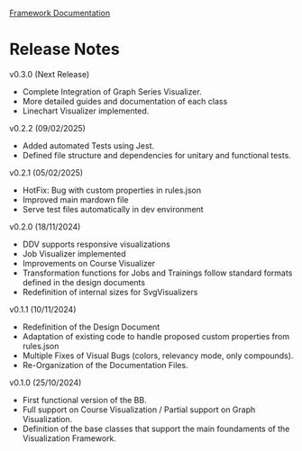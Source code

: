 [Framework Documentation](../README.md)

# Release Notes

v0.3.0 (Next Release)
* Complete Integration of Graph Series Visualizer.
* More detailed guides and documentation of each class
* Linechart Visualizer implemented.

v0.2.2 (09/02/2025)
* Added automated Tests using Jest.
* Defined file structure and dependencies for unitary and functional tests.

v0.2.1 (05/02/2025)
* HotFix: Bug with custom properties in rules.json
* Improved main mardown file
* Serve test files automatically in dev environment

v0.2.0 (18/11/2024)
* DDV supports responsive visualizations
* Job Visualizer implemented
* Improvements on Course Visualizer
* Transformation functions for Jobs and Trainings follow standard formats defined in the design documents
* Redefinition of internal sizes for SvgVisualizers

v0.1.1 (10/11/2024)
* Redefinition of the Design Document
* Adaptation of existing code to handle proposed custom properties from rules.json
* Multiple Fixes of Visual Bugs (colors, relevancy mode, only compounds).
* Re-Organization of the Documentation Files.

v0.1.0 (25/10/2024)
* First functional version of the BB.
* Full support on Course Visualization / Partial support on Graph Visualization.
* Definition of the base classes that support the main foundaments of the Visualization Framework.
